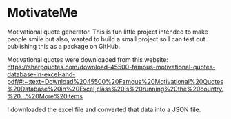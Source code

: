 # MotivateMe

Motivational quote generator. This is fun little project intended to make people smile but also, wanted to build a small project so I can test out publishing this as a package on GitHub. 

Motivational quotes were downloaded from this website: https://sharpquotes.com/download-45500-famous-motivational-quotes-database-in-excel-and-pdf/#:~:text=Download%2045500%20Famous%20Motivational%20Quotes%20Database%20in%20Excel,class%20is%20running%20the%20country.%20...%20More%20items

I downloaded the excel file and converted that data into a JSON file.
